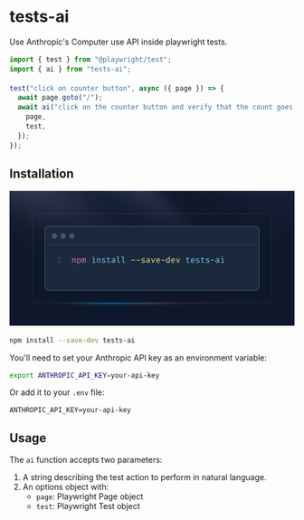 # tests-ai

Use Anthropic's Computer use API inside playwright tests.

```ts
import { test } from "@playwright/test";
import { ai } from "tests-ai";

test("click on counter button", async ({ page }) => {
  await page.goto("/");
  await ai("click on the counter button and verify that the count goes up", {
    page,
    test,
  });
});
```

## Installation

![alt text](image-1.png)

```bash
npm install --save-dev tests-ai
```

You'll need to set your Anthropic API key as an environment variable:

```sh
export ANTHROPIC_API_KEY=your-api-key
```

Or add it to your `.env` file:

```env
ANTHROPIC_API_KEY=your-api-key
```

## Usage

The `ai` function accepts two parameters:

1. A string describing the test action to perform in natural language.
2. An options object with:
   - `page`: Playwright Page object
   - `test`: Playwright Test object

